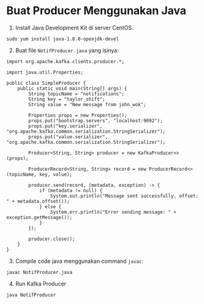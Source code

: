 # Buat Producer Menggunakan Java

1. Install Java Development Kit di server CentOS.

```
sudo yum install java-1.8.0-openjdk-devel
```

2. Buat file `NotifProducer.java` yang isinya:

```
import org.apache.kafka.clients.producer.*;

import java.util.Properties;

public class SimpleProducer {
    public static void main(String[] args) {
        String topicName = "notifications";
        String key = "taylor_shift";
        String value = "New message from john_wok";

        Properties props = new Properties();
        props.put("bootstrap.servers", "localhost:9092");
        props.put("key.serializer", "org.apache.kafka.common.serialization.StringSerializer");
        props.put("value.serializer", "org.apache.kafka.common.serialization.StringSerializer");

        Producer<String, String> producer = new KafkaProducer<>(props);

        ProducerRecord<String, String> record = new ProducerRecord<>(topicName, key, value);

        producer.send(record, (metadata, exception) -> {
            if (metadata != null) {
                System.out.println("Message sent successfully, offset: " + metadata.offset());
            } else {
                System.err.println("Error sending message: " + exception.getMessage());
            }
        });

        producer.close();
    }
}
```

3. Compile code java menggunakan command `javac`:

```
javac NotifProducer.java
```

4. Run Kafka Producer

```
java NotifProducer
```
